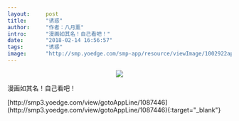 ```yaml
---
layout:     post
title:      "诱惑"
author:     "作者：八月薰"
intro:      "漫画如其名！自己看吧！"
date:       "2018-02-14 16:56:57"
tags:       "诱惑"
image:      "http://smp.yoedge.com/smp-app/resource/viewImage/1002922appline.png"
---
```

<div style="text-align: center">
<p><img src="http://smp.yoedge.com/smp-app/resource/viewImage/1002922appline.png"/></p>
</div>
<p class="post-meta">
<span>漫画如其名！自己看吧！</span>
</p>
[http://smp3.yoedge.com/view/gotoAppLine/1087446](http://smp3.yoedge.com/view/gotoAppLine/1087446){:target="_blank"}


